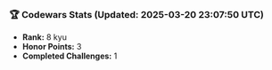 ### 🏆 Codewars Stats (Updated: 2025-03-20 23:07:50 UTC)

- **Rank:** 8 kyu
- **Honor Points:** 3
- **Completed Challenges:** 1
